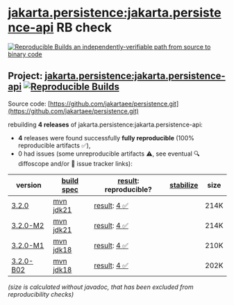 [jakarta.persistence:jakarta.persistence-api](https://central.sonatype.com/artifact/jakarta.persistence/jakarta.persistence-api/versions) RB check
=======

[![Reproducible Builds](https://reproducible-builds.org/images/logos/rb.svg) an independently-verifiable path from source to binary code](https://reproducible-builds.org/)

## Project: [jakarta.persistence:jakarta.persistence-api](https://central.sonatype.com/artifact/jakarta.persistence/jakarta.persistence-api/versions) [![Reproducible Builds](https://img.shields.io/endpoint?url=https://raw.githubusercontent.com/jvm-repo-rebuild/reproducible-central/master/content/jakarta/persistence/jakarta.persistence-api/badge.json)](https://github.com/jvm-repo-rebuild/reproducible-central/blob/master/content/jakarta/persistence/jakarta.persistence-api/README.md)

Source code: [https://github.com/jakartaee/persistence.git](https://github.com/jakartaee/persistence.git)

rebuilding **4 releases** of jakarta.persistence:jakarta.persistence-api:
- **4** releases were found successfully **fully reproducible** (100% reproducible artifacts :white_check_mark:),
- 0 had issues (some unreproducible artifacts :warning:, see eventual :mag: diffoscope and/or :memo: issue tracker links):

| version | [build spec](/BUILDSPEC.md) | [result](https://reproducible-builds.org/docs/jvm/): reproducible? | [stabilize](https://github.com/google/oss-rebuild/blob/main/cmd/stabilize/README.md) | size |
| -- | --------- | ------ | ------ | -- |
| [3.2.0](https://central.sonatype.com/artifact/jakarta.persistence/jakarta.persistence-api/3.2.0/pom) | [mvn jdk21](jakarta.persistence-api-3.2.0.buildspec) | [result](jakarta.persistence-api-3.2.0.buildinfo): [4 :white_check_mark: ](jakarta.persistence-api-3.2.0.buildcompare) | | 214K |
| [3.2.0-M2](https://central.sonatype.com/artifact/jakarta.persistence/jakarta.persistence-api/3.2.0-M2/pom) | [mvn jdk21](jakarta.persistence-api-3.2.0-M2.buildspec) | [result](jakarta.persistence-api-3.2.0-M2.buildinfo): [4 :white_check_mark: ](jakarta.persistence-api-3.2.0-M2.buildcompare) | | 214K |
| [3.2.0-M1](https://central.sonatype.com/artifact/jakarta.persistence/jakarta.persistence-api/3.2.0-M1/pom) | [mvn jdk18](jakarta.persistence-api-3.2.0-M1.buildspec) | [result](jakarta.persistence-api-3.2.0-M1.buildinfo): [4 :white_check_mark: ](jakarta.persistence-api-3.2.0-M1.buildcompare) | | 210K |
| [3.2.0-B02](https://central.sonatype.com/artifact/jakarta.persistence/jakarta.persistence-api/3.2.0-B02/pom) | [mvn jdk18](jakarta.persistence-api-3.2.0-B02.buildspec) | [result](jakarta.persistence-api-3.2.0-B02.buildinfo): [4 :white_check_mark: ](jakarta.persistence-api-3.2.0-B02.buildcompare) | | 202K |

<i>(size is calculated without javadoc, that has been excluded from reproducibility checks)</i>
